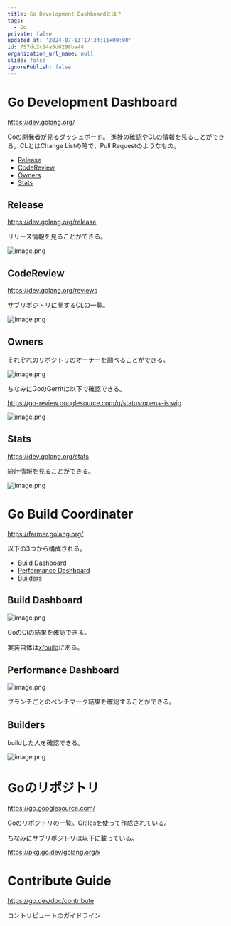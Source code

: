 ```yaml
---
title: Go Development Dashboardとは？
tags:
  - Go
private: false
updated_at: '2024-07-13T17:34:11+09:00'
id: 757dc2c14a5d6298ba48
organization_url_name: null
slide: false
ignorePublish: false
---
```

# Go Development Dashboard

https://dev.golang.org/

Goの開発者が見るダッシュボード。
進捗の確認やCLの情報を見ることができる。CLとはChange Listの略で、Pull Requestのようなもの。

* [Release](#release)
* [CodeReview](#codereview)
* [Owners](#owners)
* [Stats](#stats)

## Release

https://dev.golang.org/release

リリース情報を見ることができる。

![image.png](https://qiita-image-store.s3.ap-northeast-1.amazonaws.com/0/156096/5501ed48-fbe3-f5c4-d97c-48df7e3637fa.png)


## CodeReview

https://dev.golang.org/reviews

サブリポジトリに関するCLの一覧。

![image.png](https://qiita-image-store.s3.ap-northeast-1.amazonaws.com/0/156096/f3028682-5b03-1eee-1674-50eb9b485a8f.png)

## Owners

それぞれのリポジトリのオーナーを調べることができる。

![image.png](https://qiita-image-store.s3.ap-northeast-1.amazonaws.com/0/156096/7117ba80-b044-103a-7386-3f56e46f2f38.png)

ちなみにGoのGerritは以下で確認できる。

https://go-review.googlesource.com/q/status:open+-is:wip

![image.png](https://qiita-image-store.s3.ap-northeast-1.amazonaws.com/0/156096/3751b456-2557-67d2-e652-ad797c597576.png)

## Stats

https://dev.golang.org/stats

統計情報を見ることができる。

![image.png](https://qiita-image-store.s3.ap-northeast-1.amazonaws.com/0/156096/55d2bb54-a77f-6685-63d3-9e97670e8d7a.png)

# Go Build Coordinater

https://farmer.golang.org/

以下の3つから構成される。

* [Build Dashboard](#build-dashboard)
* [Performance Dashboard](#performance-dashboard)
* [Builders](#builders)

## Build Dashboard

![image.png](https://qiita-image-store.s3.ap-northeast-1.amazonaws.com/0/156096/2c2f777c-029b-dbf9-5945-a3f6f0f5e2e3.png)

GoのCIの結果を確認できる。

実装自体は[x/build](https://pkg.go.dev/golang.org/x/build)にある。

## Performance Dashboard

![image.png](https://qiita-image-store.s3.ap-northeast-1.amazonaws.com/0/156096/6000ca93-b264-33f4-3002-36d05b5320ce.png)

ブランチごとのベンチマーク結果を確認することができる。

## Builders

buildした人を確認できる。

![image.png](https://qiita-image-store.s3.ap-northeast-1.amazonaws.com/0/156096/dafdfe95-e1a7-bf89-d754-1b476cb51a69.png)


# Goのリポジトリ

https://go.googlesource.com/

Goのリポジトリの一覧。Gitilesを使って作成されている。

ちなみにサブリポジトリは以下に載っている。

https://pkg.go.dev/golang.org/x

# Contribute Guide

https://go.dev/doc/contribute

コントリビュートのガイドライン
